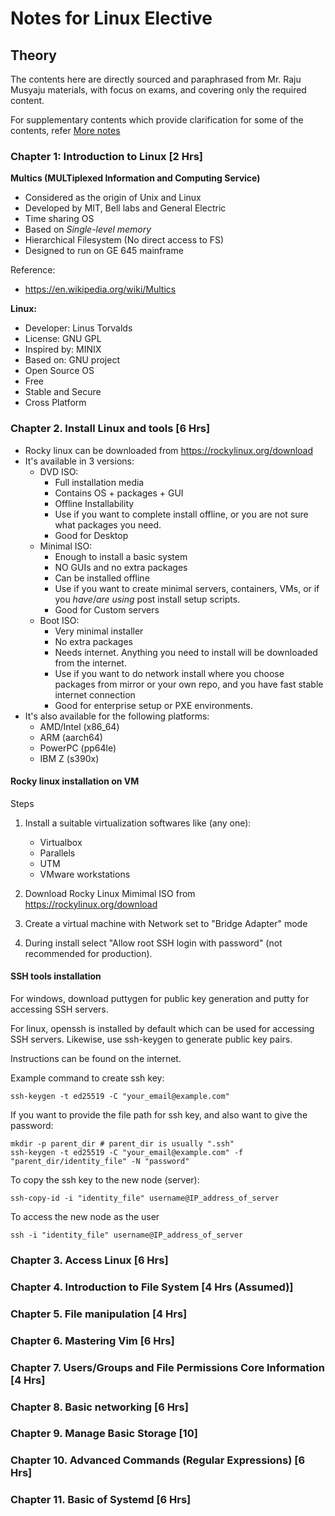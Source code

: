 # Notes for Linux Elective
## Theory

The contents here are directly sourced and paraphrased from Mr. Raju Musyaju materials, with focus on exams, and covering only the required content.

For supplementary contents which provide clarification for some of the contents, refer [More notes](More-Notes.md)

### Chapter 1: Introduction to Linux [2 Hrs]

**Multics (MULTiplexed Information and Computing Service)**
- Considered as the origin of Unix and Linux
- Developed by MIT, Bell labs and General Electric
- Time sharing OS
- Based on *Single-level memory*
- Hierarchical Filesystem (No direct access to FS)
- Designed to run on GE 645 mainframe

Reference:
- <https://en.wikipedia.org/wiki/Multics>

**Linux:**
- Developer: Linus Torvalds
- License: GNU GPL
- Inspired by: MINIX
- Based on: GNU project
- Open Source OS
- Free
- Stable and Secure
- Cross Platform

### Chapter 2. Install Linux and tools [6 Hrs]

- Rocky linux can be downloaded from <https://rockylinux.org/download>
- It's available in 3 versions:
    - DVD ISO:
        - Full installation media
        - Contains OS + packages + GUI
        - Offline Installability
        - Use if you want to complete install offline, or you are not sure what packages you need.
        - Good for Desktop
    -  Minimal ISO:
        - Enough to install a basic system
        -  NO GUIs and no extra packages
        - Can be installed offline
        - Use if you want to create minimal servers, containers, VMs, or if you *have*/*are using* post install setup scripts.
        - Good for Custom servers
    - Boot ISO:
        - Very minimal installer
        - No extra packages
        - Needs internet. Anything you need to install will be downloaded from the internet.
        - Use if you want to do network install where you choose packages from mirror or your own repo, and you have fast stable internet connection
        - Good for enterprise setup or PXE environments.
- It's also available for the following platforms:
    - AMD/Intel (x86_64)
    - ARM (aarch64)
    - PowerPC (pp64le)
    - IBM Z (s390x)

#### Rocky linux installation on VM

Steps

1. Install a suitable virtualization softwares like (any one):
    - Virtualbox
    - Parallels
    - UTM
    - VMware workstations

2. Download Rocky Linux Mimimal ISO from <https://rockylinux.org/download>

3. Create a virtual machine with Network set to "Bridge Adapter" mode

4. During install select "Allow root SSH login with password" (not recommended for production).

#### SSH tools installation

For windows, download puttygen for public key generation and putty for accessing SSH servers.

For linux, openssh is installed by default which can be used for accessing SSH servers. Likewise, use ssh-keygen to generate public key pairs.

Instructions can be found on the internet.

Example command to create ssh key:

    ssh-keygen -t ed25519 -C "your_email@example.com"

If you want to provide the file path for ssh key, and also want to give the password:

    mkdir -p parent_dir # parent_dir is usually ".ssh"
    ssh-keygen -t ed25519 -C "your_email@example.com" -f "parent_dir/identity_file" -N "password"

To copy the ssh key to the new node (server):

    ssh-copy-id -i "identity_file" username@IP_address_of_server

To access the new node as the user

    ssh -i "identity_file" username@IP_address_of_server


### Chapter 3. Access Linux [6 Hrs]

### Chapter 4. Introduction to File System [4 Hrs (Assumed)]

### Chapter 5. File manipulation [4 Hrs]

### Chapter 6. Mastering Vim [6 Hrs]

### Chapter 7. Users/Groups and File Permissions Core Information [4 Hrs]

### Chapter 8. Basic networking [6 Hrs]

### Chapter 9. Manage Basic Storage [10]

### Chapter 10. Advanced Commands (Regular Expressions) [6 Hrs]

### Chapter 11. Basic of Systemd [6 Hrs]
